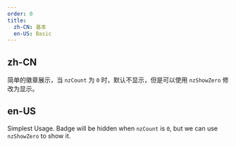 ```yaml
---
order: 0
title:
  zh-CN: 基本
  en-US: Basic
---
```


## zh-CN

简单的徽章展示，当 `nzCount` 为 `0` 时，默认不显示，但是可以使用 `nzShowZero` 修改为显示。

## en-US

Simplest Usage. Badge will be hidden when `nzCount` is `0`, but we can use `nzShowZero` to show it.
